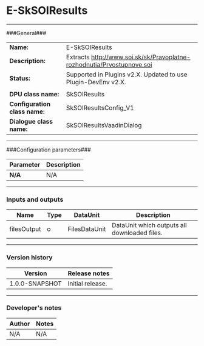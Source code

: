 # E-SkSOIResults #
----------

###General###

|                              |                                                                             |
|------------------------------|-----------------------------------------------------------------------------|
|**Name:**                     |E-SkSOIResults                                                               |
|**Description:**              |Extracts http://www.soi.sk/sk/Pravoplatne-rozhodnutia/Prvostupnove.soi |
|**Status:**                   |Supported in Plugins v2.X. Updated to use Plugin-DevEnv v2.X.       |
|                              |                                                                             |
|**DPU class name:**           |SkSOIResults                                                                | 
|**Configuration class name:** |SkSOIResultsConfig_V1                             |
|**Dialogue class name:**      |SkSOIResultsVaadinDialog                      |

***

###Configuration parameters###

|Parameter                                       |Description                                                              |                                                        
|------------------------------------------------|-------------------------------------------------------------------------|
|**N/A**                                         |N/A                |

***

### Inputs and outputs ###

|Name         |Type           |DataUnit     |Description             |
|-------------|---------------|-------------|------------------------|
|filesOutput    |o              |FilesDataUnit  |DataUnit which outputs all downloaded files. |

***

### Version history ###

|Version          |Release notes               |
|-----------------|----------------------------|
|1.0.0-SNAPSHOT            |Initial release.|                            


***

### Developer's notes ###

|Author           |Notes                           |
|-----------------|--------------------------------|
|N/A              |N/A                             | 
